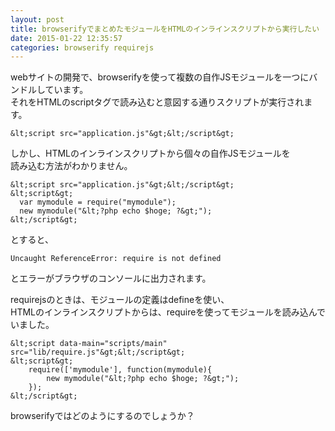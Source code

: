 ```yaml
---
layout: post
title: browserifyでまとめたモジュールをHTMLのインラインスクリプトから実行したい
date: 2015-01-22 12:35:57
categories: browserify requirejs
---
```

<p>webサイトの開発で、browserifyを使って複数の自作JSモジュールを一つにバンドルしています。<br>
それをHTMLのscriptタグで読み込むと意図する通りスクリプトが実行されます。</p>

```
&lt;script src="application.js"&gt;&lt;/script&gt;
```

<p>しかし、HTMLのインラインスクリプトから個々の自作JSモジュールを<br>
読み込む方法がわかりません。</p>

```
&lt;script src="application.js"&gt;&lt;/script&gt;
&lt;script&gt;
  var mymodule = require("mymodule");
  new mymodule("&lt;?php echo $hoge; ?&gt;");
&lt;/script&gt;
```

<p>とすると、</p>

```
Uncaught ReferenceError: require is not defined
```

<p>とエラーがブラウザのコンソールに出力されます。</p>

<p>requirejsのときは、モジュールの定義はdefineを使い、<br>
HTMLのインラインスクリプトからは、requireを使ってモジュールを読み込んでいました。</p>

```
&lt;script data-main="scripts/main" src="lib/require.js"&gt;&lt;/script&gt;
&lt;script&gt;
    require(['mymodule'], function(mymodule){
        new mymodule("&lt;?php echo $hoge; ?&gt;");
    });
&lt;/script&gt;
```

<p>browserifyではどのようにするのでしょうか？</p>
